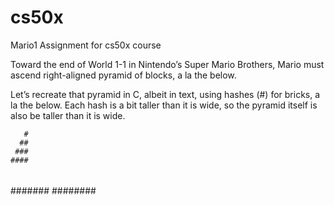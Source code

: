 # cs50x
Mario1 Assignment for cs50x course

Toward the end of World 1-1 in Nintendo’s Super Mario Brothers, Mario must ascend right-aligned pyramid of blocks, a la the below. 

Let’s recreate that pyramid in C, albeit in text, using hashes (#) for bricks, a la the below. Each hash is a bit taller than it is wide, so the pyramid itself is also be taller than it is wide.

       #
      ##
     ###
    ####
   #####
  ######
 #######
########
